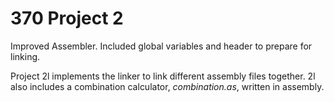 # 370 Project 2

Improved Assembler. Included global variables and header to prepare for linking.

Project 2l implements the linker to link different assembly files together. 2l also includes a combination calculator, *combination.as*, written in assembly.
